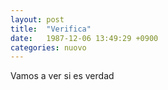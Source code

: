 ```yaml
---
layout: post
title:  "Verifica"
date:   1987-12-06 13:49:29 +0900
categories: nuovo
---
```

Vamos a ver si es verdad
